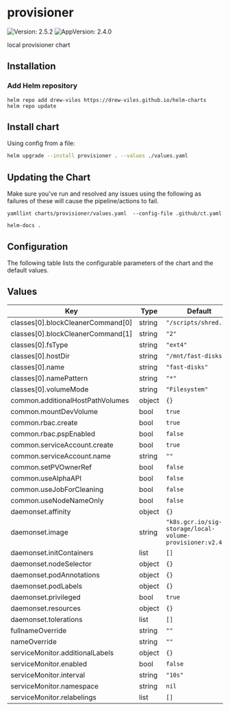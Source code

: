 # provisioner

![Version: 2.5.2](https://img.shields.io/badge/Version-2.5.2-informational?style=flat-square) ![AppVersion: 2.4.0](https://img.shields.io/badge/AppVersion-2.4.0-informational?style=flat-square)

local provisioner chart

## Installation

### Add Helm repository

```shell
helm repo add drew-viles https://drew-viles.github.io/helm-charts
helm repo update
```

## Install chart

Using config from a file:

```bash
helm upgrade --install provisioner . --values ./values.yaml
```

## Updating the Chart
Make sure you've run and resolved any issues using the following as failures of these will cause the pipeline/actions to fail.
```
yamllint charts/provisioner/values.yaml  --config-file .github/ct.yaml

helm-docs .
```

## Configuration

The following table lists the configurable parameters of the chart and the default values.

## Values

| Key | Type | Default | Description |
|-----|------|---------|-------------|
| classes[0].blockCleanerCommand[0] | string | `"/scripts/shred.sh"` |  |
| classes[0].blockCleanerCommand[1] | string | `"2"` |  |
| classes[0].fsType | string | `"ext4"` |  |
| classes[0].hostDir | string | `"/mnt/fast-disks"` |  |
| classes[0].name | string | `"fast-disks"` |  |
| classes[0].namePattern | string | `"*"` |  |
| classes[0].volumeMode | string | `"Filesystem"` |  |
| common.additionalHostPathVolumes | object | `{}` |  |
| common.mountDevVolume | bool | `true` |  |
| common.rbac.create | bool | `true` |  |
| common.rbac.pspEnabled | bool | `false` |  |
| common.serviceAccount.create | bool | `true` |  |
| common.serviceAccount.name | string | `""` |  |
| common.setPVOwnerRef | bool | `false` |  |
| common.useAlphaAPI | bool | `false` |  |
| common.useJobForCleaning | bool | `false` |  |
| common.useNodeNameOnly | bool | `false` |  |
| daemonset.affinity | object | `{}` |  |
| daemonset.image | string | `"k8s.gcr.io/sig-storage/local-volume-provisioner:v2.4.0"` |  |
| daemonset.initContainers | list | `[]` |  |
| daemonset.nodeSelector | object | `{}` |  |
| daemonset.podAnnotations | object | `{}` |  |
| daemonset.podLabels | object | `{}` |  |
| daemonset.privileged | bool | `true` |  |
| daemonset.resources | object | `{}` |  |
| daemonset.tolerations | list | `[]` |  |
| fullnameOverride | string | `""` |  |
| nameOverride | string | `""` |  |
| serviceMonitor.additionalLabels | object | `{}` |  |
| serviceMonitor.enabled | bool | `false` |  |
| serviceMonitor.interval | string | `"10s"` |  |
| serviceMonitor.namespace | string | `nil` |  |
| serviceMonitor.relabelings | list | `[]` |  |